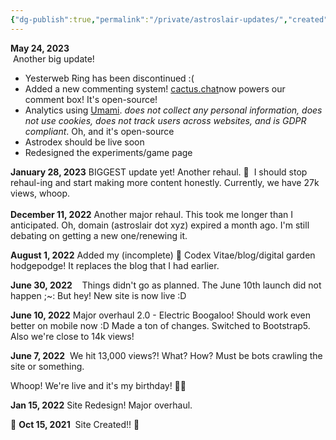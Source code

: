 ```yaml
---
{"dg-publish":true,"permalink":"/private/astroslair-updates/","created":"","updated":""}
---
```


**May 24, 2023**  
 Another big update!   
- Yesterweb Ring has been discontinued :(  
- Added a new commenting system! [cactus.chat](https://cactus.chat/)now powers our comment box! It's open-source!
- Analytics using [Umami](https://umami.is/about). *does not collect any personal information, does not use cookies, does not track users across websites, and is GDPR compliant*. Oh, and it's open-source 
- Astrodex should be live soon 
- Redesigned the experiments/game page


**January 28, 2023**
BIGGEST update yet! Another rehaul. 💜  I should stop rehaul-ing and start making more content honestly. Currently, we have 27k views, whoop.  
   
**December 11, 2022**
Another major rehaul. This took me longer than I anticipated. Oh, domain (astroslair dot xyz) expired a month ago. I'm still debating on getting a new one/renewing it.  
  
**August 1, 2022**
Added my (incomplete) 📕 Codex Vitae/blog/digital garden hodgepodge! It replaces the blog that I had earlier.    
  
**June 30, 2022**   
Things didn't go as planned. The June 10th launch did not happen ;~: But hey! New site is now live :D  
  
**June 10, 2022** 
Major overhaul 2.0 - Electric Boogaloo! Should work even better on mobile now :D Made a ton of changes. Switched to Bootstrap5. Also we're close to 14k views!  
  
**June 7, 2022** 
We hit 13,000 views?! What? How? Must be bots crawling the site or something.   
  
Whoop! We're live and it's my birthday! 🥳🎉  
  
**Jan 15, 2022**
Site Redesign! Major overhaul.  
  
🍰 **Oct 15, 2021** 
Site Created!! 🎊